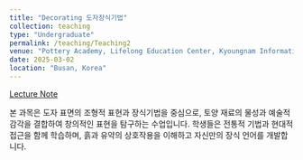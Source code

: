 ```yaml
---
title: "Decorating 도자장식기법"
collection: teaching
type: "Undergraduate"
permalink: /teaching/Teaching2
venue: "Pottery Academy, Lifelong Education Center, Kyoungnam Information University"
date: 2025-03-02
location: "Busan, Korea"
---
```


[Lecture Note](https://sg.docworkspace.com/d/cIFuzlKXEAozs_McG?from=dco)

본 과목은 도자 표면의 조형적 표현과 장식기법을 중심으로, 토양 재료의 물성과 예술적 감각을 결합하여 창의적인 표현을 탐구하는 수업입니다. 학생들은 전통적 기법과 현대적 접근을 함께 학습하며, 흙과 유약의 상호작용을 이해하고 자신만의 장식 언어를 개발합니다.
